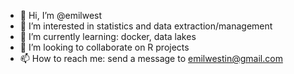 - 👋 Hi, I’m @emilwest
- 👀 I’m interested in statistics and data extraction/management 
- 🌱 I’m currently learning: docker, data lakes
- 💞️ I’m looking to collaborate on R projects
- 📫 How to reach me: send a message to emilwestin@gmail.com

<!---
emilwest/emilwest is a ✨ special ✨ repository because its `README.md` (this file) appears on your GitHub profile.
You can click the Preview link to take a look at your changes.
--->
